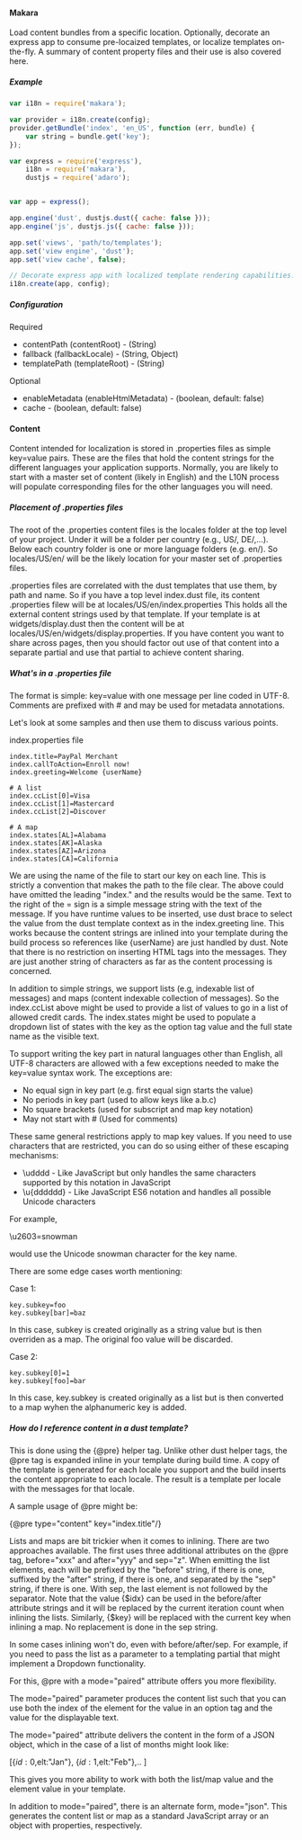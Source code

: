 #### Makara

Load content bundles from a specific location. Optionally, decorate an express app to consume pre-locaized templates,
or localize templates on-the-fly. A summary of content property files and their use is also covered here.


##### Example

```javascript
var i18n = require('makara');

var provider = i18n.create(config);
provider.getBundle('index', 'en_US', function (err, bundle) {
    var string = bundle.get('key');
});
```


```javascript
var express = require('express'),
    i18n = require('makara'),
    dustjs = require('adaro');


var app = express();

app.engine('dust', dustjs.dust({ cache: false }));
app.engine('js', dustjs.js({ cache: false }));

app.set('views', 'path/to/templates');
app.set('view engine', 'dust');
app.set('view cache', false);

// Decorate express app with localized template rendering capabilities.
i18n.create(app, config);
```



##### Configuration

Required
- contentPath (contentRoot) - (String)
- fallback (fallbackLocale) - (String, Object)
- templatePath (templateRoot) - (String)

Optional
- enableMetadata (enableHtmlMetadata) - (boolean, default: false)
- cache - (boolean, default: false)

#### Content

Content intended for localization is stored in .properties files as simple key=value pairs. 
These are the files that hold the content strings for the different languages your application supports.
Normally, you are likely to start with a master set of content (likely in English) and the L10N
process will populate corresponding files for the other languages you will need.

##### Placement of .properties files

The root of the .properties content files is the locales folder at the top level of your
project. Under it will be a folder per country (e.g., US/, DE/,...). Below each country
folder is one or more language folders (e.g. en/). So locales/US/en/ will be the likely
location for your master set of .properties files. 

.properties files are correlated with the dust templates that use them, by path and name.
So if you have a top level index.dust file, its content .properties filew will be at locales/US/en/index.properties
This holds all the external content strings used by that template. If your template is at
widgets/display.dust then the content will be at locales/US/en/widgets/display.properties. If you have
content you want to share across pages, then you should factor out use of that content into a
separate partial and use that partial to achieve content sharing.

##### What's in a .properties file

The format is simple: key=value with one message per line coded in UTF-8.
Comments are prefixed with # and may be used for metadata annotations.

Let's look at some samples and then use them to discuss various points.

index.properties file
````
index.title=PayPal Merchant
index.callToAction=Enroll now!
index.greeting=Welcome {userName}

# A list
index.ccList[0]=Visa
index.ccList[1]=Mastercard
index.ccList[2]=Discover

# A map
index.states[AL]=Alabama
index.states[AK]=Alaska
index.states[AZ]=Arizona
index.states[CA]=California
````

We are using the name of the file to start our key on each line. This is strictly
a convention that makes the path to the file clear. 
The above could have omitted the leading "index." and the results would be the same.
Text to the right of the = sign is a simple message string with the text of the message.
If you have runtime values to be inserted, use dust brace to select the value
from the dust template context as in the index.greeting line. This works because
the content strings are inlined into your template during the build process so references
like {userName} are just handled by dust. Note that there is no restriction on 
inserting HTML tags into the messages. They are just another string of characters
as far as the content processing is concerned.

In addition to simple strings, we support lists (e.g, indexable list of messages) and
maps (content indexable collection of messages). So the index.ccList above might
be used to provide a list of values to go in a list of allowed credit cards.
The index.states might be used to populate a dropdown list of states with the
key as the option tag value and the full state name as the visible text.

To support writing the key part in natural languages other than English, all UTF-8 characters
are allowed with a few exceptions needed to make the key=value syntax work. The
exceptions are:
- No equal sign in key part (e.g. first equal sign starts the value)
- No periods in key part (used to allow keys like a.b.c)
- No square brackets (used for subscript and map key notation)
- May not start with # (Used for comments)

These same general restrictions apply to map key values.  If you need to
use characters that are restricted, you can do so using either of these
escaping mechanisms:
- \udddd - Like JavaScript but only handles the same characters supported by this notation in JavaScript
- \u{dddddd} - Like JavaScript ES6 notation and handles all possible Unicode characters

For example,

\u2603=snowman

would use the Unicode snowman character for the key name.

There are some edge cases worth mentioning:

Case 1:
```
key.subkey=foo
key.subkey[bar]=baz
```

In this case, subkey is created originally as a string value but is then overriden as a map. The original
foo value will be discarded.

Case 2:
```
key.subkey[0]=1
key.subkey[foo]=bar
```

In this case, key.subkey is created originally as a list but is then converted to a map wyhen the alphanumeric key is added.

##### How do I reference content in a dust template?

This is done using the {@pre} helper tag. Unlike other dust helper tags, the
@pre tag is expanded inline in your template during build time. A copy of the
template is generated for each locale you support and the build inserts the
content appropriate to each locale. The result is a template per locale
with the messages for that locale.

A sample usage of @pre might be:

{@pre type="content" key="index.title"/}

Lists and maps are bit trickier when it comes to inlining.
There are two approaches available. The first uses three additional
attributes on the @pre tag, before="xxx" and after="yyy" and  sep="z".
When emitting the list elements, each will be prefixed by the "before"
string, if there is one, suffixed by the "after" string, if there is one,
and separated by the "sep" string, if there is one. With sep, the last
element is not followed by the separator. Note that the value {$idx} can be
used in the before/after attribute strings and it will be replaced by
the current iteration count when inlining the lists. Similarly, {$key}
will be replaced with the current key when inlining a map. No replacement
is done in the sep string.

In some cases inlining won't do, even with before/after/sep.
For example, if you need to pass the list as a parameter to a templating
partial that might implement a Dropdown functionality.

For this, @pre with a mode="paired" attribute offers you more flexibility.

The mode="paired" parameter produces the content list such that you can use both the 
index of the element for the value in an option tag and the value for the displayable text.

The mode="paired" attribute delivers the content in the  form of a JSON
object, which in the case of a list of months might look like:

[{$id:0,$elt:"Jan"}, {$id:1,$elt:"Feb"},.. ]

This gives you more ability to work with both the list/map value and the element value
in your template.

In addition to mode="paired", there is an alternate form, mode="json". This generates the
content list or map as a standard JavaScript array or an object with properties, respectively.

